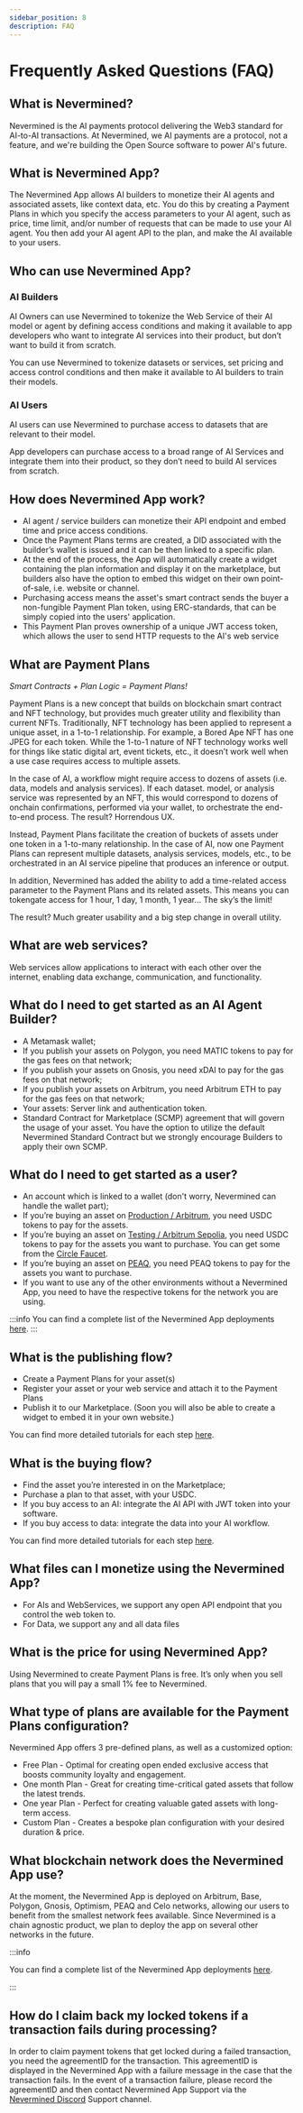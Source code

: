 ```yaml
---
sidebar_position: 8 
description: FAQ
---
```


# Frequently Asked Questions (FAQ)

## What is Nevermined?

Nevermined is the AI payments protocol delivering the Web3 standard for AI-to-AI transactions. At Nevermined, we AI payments are a protocol, not a feature, and we're building the Open Source software to power AI's future.

## What is Nevermined App?

The Nevermined App allows AI builders to monetize their AI agents and associated assets, like context data, etc. You do this by creating a Payment Plans in which you specify the access parameters to your AI agent, such as price, time limit, and/or number of requests that can be made to use your AI agent. You then add your AI agent API to the plan, and make the AI available to your users.

## Who can use Nevermined App?

### AI Builders

AI Owners can use Nevermined to tokenize the Web Service of their AI model or agent by defining access conditions and making it available to app developers who want to integrate AI services into their product, but don’t want to build it from scratch.

You can use Nevermined to tokenize datasets or services, set pricing and access control conditions and then make it available to AI builders to train their models.

### AI Users

AI users can use Nevermined to purchase access to datasets that are relevant to their model.

App developers can purchase access to a broad range of AI Services and integrate them into their product, so they don’t need to build AI services from scratch.  

## How does Nevermined App work?

* AI agent / service builders can monetize their API endpoint and embed time and price access conditions.
* Once the Payment Plans terms are created, a DID associated with the builder’s wallet is issued and it can be then linked to a specific plan.
* At the end of the process, the App will automatically create a widget containing the plan information and display it on the marketplace, but builders also have the option to embed this widget on their own point-of-sale, i.e. website or channel.
* Purchasing access means the asset's smart contract sends the buyer a non-fungible Payment Plan token, using ERC-standards, that can be simply copied into the users' application.
* This Payment Plan proves ownership of a unique JWT access token, which allows the user to send HTTP requests to the AI's web service

## What are Payment Plans

*Smart Contracts + Plan Logic = Payment Plans!*

Payment Plans is a new concept that builds on blockchain smart contract and NFT technology, but provides much greater utility and flexibility than current NFTs. Traditionally, NFT technology has been applied to represent a unique asset, in a 1-to-1 relationship. For example, a Bored Ape NFT has one JPEG for each token. While the 1-to-1 nature of NFT technology works well for things like static digital art, event tickets, etc., it doesn’t work well when a use case requires access to multiple assets.

In the case of AI, a workflow might require access to dozens of assets (i.e. data, models and analysis services). If each dataset. model, or analysis service was represented by an NFT, this would correspond to dozens of onchain confirmations, performed via your wallet, to orchestrate the end-to-end process. The result? Horrendous UX.

Instead, Payment Plans facilitate the creation of buckets of assets under one token in a 1-to-many relationship. In the case of AI, now one Payment Plans can represent multiple datasets, analysis services, models, etc., to be orchestrated in an AI service pipeline that produces an inference or output.

In addition, Nevermined has added the ability to add a time-related access parameter to the Payment Plans and its related assets. This means you can tokengate access for 1 hour, 1 day, 1 month, 1 year… The sky’s the limit!

The result? Much greater usability and a big step change in overall utility.

## What are web services?

Web services allow applications to interact with each other over the internet, enabling data exchange, communication, and functionality.

## What do I need to get started as an AI Agent Builder?

* A Metamask wallet;
* If you publish your assets on Polygon, you need MATIC tokens to pay for the gas fees on that network;
* If you publish your assets on Gnosis, you need xDAI to pay for the gas fees on that network;
* If you publish your assets on Arbitrum, you need Arbitrum ETH to pay for the gas fees on that network;
* Your assets: Server link and authentication token.
* Standard Contract for Marketplace (SCMP) agreement that will govern the usage of your asset. You have the option to utilize the default Nevermined Standard Contract but we strongly encourage Builders to apply their own SCMP.

## What do I need to get started as a user?

* An account which is linked to a wallet (don't worry, Nevermined can handle the wallet part);
* If you’re buying an asset on [Production / Arbitrum](https://nevermined.app/), you need USDC tokens to pay for the assets.
* If you’re buying an asset on [Testing / Arbitrum Sepolia](https://testing.nevermined.app/), you need USDC tokens to pay for the assets you want to purchase. You can get some from the [Circle Faucet](https://faucet.circle.com/).
* If you’re buying an asset on [PEAQ](https://peaq.nevermined.app/), you need PEAQ tokens to pay for the assets you want to purchase.
* If you want to use any of the other environments without a Nevermined App, you need to have the respective tokens for the network you are using. 

:::info
You can find a complete list of the Nevermined App deployments [here](../environments/).
:::

## What is the publishing flow?

* Create a Payment Plans for your asset(s)
* Register your asset or your web service and attach it to the Payment Plans
* Publish it to our Marketplace. (Soon you will also be able to create a widget to embed it in your own website.)

You can find more detailed tutorials for each step [here](../tutorials/).

## What is the buying flow?

* Find the asset you’re interested in on the Marketplace;
* Purchase a plan to that asset, with your USDC.
* If you buy access to an AI: integrate the AI API with JWT token into your software.
* If you buy access to data: integrate the data into your AI workflow.

You can find more detailed tutorials for each step [here](../tutorials/).

## What files can I monetize using the Nevermined App?

* For AIs and WebServices, we support any open API endpoint that you control the web token to.
* For Data, we support any and all data files

## What is the price for using Nevermined App?

Using Nevermined to create Payment Plans is free. It’s only when you sell plans that you will pay a small 1% fee to Nevermined.

## What type of plans are available for the Payment Plans configuration?

Nevermined App offers 3 pre-defined plans, as well as a customized option:

* Free Plan - Optimal for creating open ended exclusive access that boosts community loyalty and engagement.
* One month Plan - Great for creating time-critical gated assets that follow the latest trends.
* One year Plan - Perfect for creating valuable gated assets with long-term access.
* Custom Plan - Creates a bespoke plan configuration with your desired duration & price.

## What blockchain network does the Nevermined App use?

At the moment, the Nevermined App is deployed on Arbitrum, Base, Polygon, Gnosis, Optimism, PEAQ and Celo networks, allowing our users to benefit from the smallest network fees available. Since Nevermined is a chain agnostic product, we plan to deploy the app on several other networks in the future.

:::info

You can find a complete list of the Nevermined App deployments [here](../environments/).

:::

## How do I claim back my locked tokens if a transaction fails during processing?

In order to claim payment tokens that get locked during a failed transaction, you need the agreementID for the transaction. This agreementID is displayed in the Nevermined App with a failure message in the case that the transaction fails. In the event of a transaction failure, please record the agreementID and then contact Nevermined App Support via the [Nevermined Discord](https://discord.com/invite/GZju2qScKq) Support channel.
